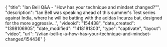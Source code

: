 {
    "title": "Ian Bell Q&A - \"How has your technique and mindset changed?\"",
    "description": "Ian Bell was speaking ahead of this summer's Test series against India, where he will be batting with the adidas Incurza bat, designed for the more aggressiv...",
    "videoid": "154438",
    "date_created": "1398106905",
    "date_modified": "1418181303",
    "type": "captivate",
    "layout": "video",
    "url": "\/v\/ian-bell-q-a-how-has-your-technique-and-mindset-changed\/154438"
}